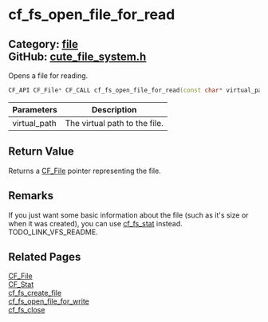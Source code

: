 [](../header.md ':include')

# cf_fs_open_file_for_read

Category: [file](/api_reference?id=file)  
GitHub: [cute_file_system.h](https://github.com/RandyGaul/cute_framework/blob/master/include/cute_file_system.h)  
---

Opens a file for reading.

```cpp
CF_API CF_File* CF_CALL cf_fs_open_file_for_read(const char* virtual_path);
```

Parameters | Description
--- | ---
virtual_path | The virtual path to the file.

## Return Value

Returns a [CF_File](/file/cf_file.md) pointer representing the file.

## Remarks

If you just want some basic information about the file (such as it's size or when it was created), you can use [cf_fs_stat](/file/cf_fs_stat.md) instead. TODO_LINK_VFS_README.

## Related Pages

[CF_File](/file/cf_file.md)  
[CF_Stat](/file/cf_stat.md)  
[cf_fs_create_file](/file/cf_fs_create_file.md)  
[cf_fs_open_file_for_write](/file/cf_fs_open_file_for_write.md)  
[cf_fs_close](/file/cf_fs_close.md)  

